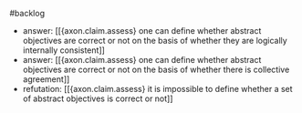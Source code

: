 #backlog 

- answer: [[{axon.claim.assess} one can define whether abstract objectives are correct or not on the basis of whether they are logically internally consistent]]
- answer: [[{axon.claim.assess} one can define whether abstract objectives are correct or not on the basis of whether there is collective agreement]]
- refutation: [[{axon.claim.assess} it is impossible to define whether a set of abstract objectives is correct or not]]